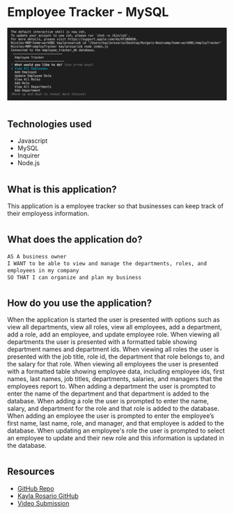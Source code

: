 # Employee Tracker - MySQL
![](./assets/Screen%20Shot%202022-07-22%20at%2011.28.04%20PM.png)
#
## Technologies used
* Javascript 
* MySQL 
* Inquirer
* Node.js
#
## What is this application?
This application is a employee tracker so that businesses can keep track of their employess information.
#
## What does the application do?
```
AS A business owner
I WANT to be able to view and manage the departments, roles, and employees in my company
SO THAT I can organize and plan my business
```
#
## How do you use the application?
When the application is started the user is presented with options such as view all departments, view all roles, view all employees, add a department, add a role, add an employee, and update employee role. When viewing all departments the user is presented with a formatted table showing department names and department ids. When viewing all roles the user is presented with the job title, role id, the department that role belongs to, and the salary for that role. When viewing all employees the user is presented with a formatted table showing employee data, including employee ids, first names, last names, job titles, departments, salaries, and managers that the employees report to. When adding a department the user is prompted to enter the name of the department and that department is added to the database. When adding a role the user is prompted to enter the name, salary, and department for the role and that role is added to the database. When adding an employee the user is prompted to enter the employee’s first name, last name, role, and manager, and that employee is added to the database. When updating an employee's role the user is prompted to select an employee to update and their new role and this information is updated in the database.
#
## Resources
* [GitHub Repo](https://github.com/krosario314/employTracker)
* [Kayla Rosario GitHub](https://github.com/krosario314)
* [Video Submission]()
